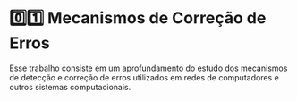 # :zero::one: Mecanismos de Correção de Erros

Esse trabalho consiste em um aprofundamento do estudo dos mecanismos de detecção e correção de erros utilizados em redes de computadores e outros sistemas computacionais.
